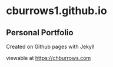# cburrows1.github.io

## Personal Portfolio

Created on Github pages with Jekyll

viewable at https://chburrows.com

